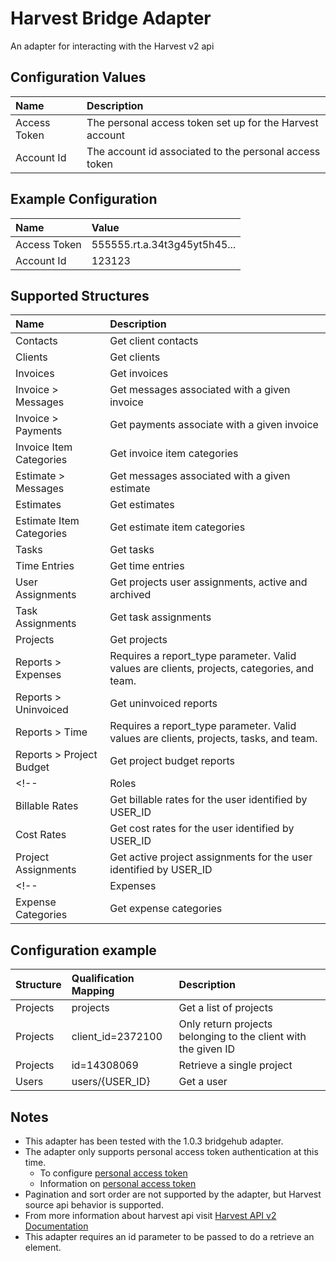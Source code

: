 # Harvest Bridge Adapter
An adapter for interacting with the Harvest v2 api

## Configuration Values
| Name                    | Description |
| :---------------------- | :------------------------- |
| Access Token            | The personal access token set up for the Harvest account |
| Account Id              | The account id associated to the personal access token |

## Example Configuration
| Name | Value |
| :---- | :--- |
| Access Token | 555555.rt.a.34t3g45yt5h45... |
| Account Id   | 123123 |

## Supported Structures
| Name                    | Description |
| :---------------------- | :------------------------- |
| Contacts                | Get client contacts   |
| Clients                 | Get clients   |
| Invoices                | Get invoices   |
| Invoice > Messages      | Get messages associated with a given invoice   |
| Invoice > Payments      | Get payments associate with a given invoice   |
| Invoice Item Categories | Get invoice item categories   |
| Estimate > Messages     | Get messages associated with a given estimate   |
| Estimates               | Get estimates   |
| Estimate Item Categories| Get estimate item categories |
| Tasks                   | Get tasks |
| Time Entries            | Get time entries |
| User Assignments        | Get projects user assignments, active and archived |
| Task Assignments        | Get task assignments |
| Projects                | Get projects |
| Reports > Expenses      | Requires a report_type parameter.  Valid values are clients, projects, categories, and team. |
| Reports > Uninvoiced    | Get uninvoiced reports |
| Reports > Time          | Requires a report_type parameter.  Valid values are clients, projects, tasks, and team. |
| Reports > Project Budget| Get project budget reports |
<!-- | Roles                   | Get roles in the account |
| Billable Rates          | Get billable rates for the user identified by USER_ID |
| Cost Rates              | Get cost rates for the user identified by USER_ID |
| Project Assignments     | Get active project assignments for the user identified by USER_ID | -->
<!-- | Expenses                | Get expenses |
| Expense Categories      | Get expense categories | -->

## Configuration example
| Structure               | Qualification Mapping      | Description |
| :---------------------- | :------------------------- | :------------------------- |
| Projects                | projects                   | Get a list of projects     |
| Projects                | client_id=2372100 | Only return projects belonging to the client with the given ID|
| Projects                | id=14308069          | Retrieve a single project  |
| Users                   | users/{USER_ID} | Get a user |

## Notes
* This adapter has been tested with the 1.0.3 bridgehub adapter.
* The adapter only supports personal access token authentication at this time.  
    - To configure [personal access token](https://id.getharvest.com/)  
    - Information on [personal access token](https://help.getharvest.com/api-v2/authentication-api/authentication/authentication/#personal-access-tokens)  
* Pagination and sort order are not supported by the adapter, but Harvest source api behavior is supported.  
* From more information about harvest api visit [Harvest API v2 Documentation](https://help.getharvest.com/api-v2/)
* This adapter requires an id parameter to be passed to do a retrieve an element.